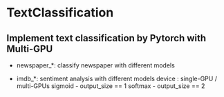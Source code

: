 # TextClassification

## Implement text classification by Pytorch with Multi-GPU

- newspaper_*: classify newspaper with different models

- imdb_*: sentiment analysis with different models
    device : single-GPU / multi-GPUs
    sigmoid - output_size == 1
    softmax - output_size == 2
  

